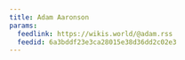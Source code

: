 ```yaml
---
title: Adam Aaronson
params:
  feedlink: https://wikis.world/@adam.rss
  feedid: 6a3bddf23e3ca28015e38d36dd2c02e3
---
```

